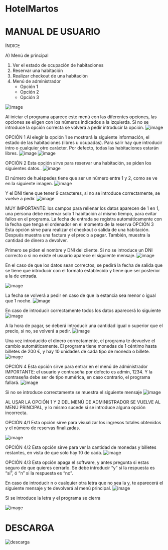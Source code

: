# HotelMartos

# MANUAL DE USUARIO

ÍNDICE

A) Menú de principal
 1. Ver el estado de ocupación de habitaciones 
 2. Reservar una habitación
 3. Realizar checkout de una habitación
 4. Menú de administrador
	- Opción 1
	- Opción 2
	- Opción 3


![image](https://github.com/DanielRosaIzquierdo/HotelMartos/assets/150911084/dbefaea2-52ea-48f9-8eee-60efd52a5298)

 
Al iniciar el programa aparece este menú con las diferentes opciones, las opciones se eligen con los números indicados a la izquierda. Si no se introduce la opción correcta se volverá a pedir introducir la opción.
![image](https://github.com/DanielRosaIzquierdo/HotelMartos/assets/150911084/471fe91d-8c80-46a1-b3bc-4cd2fb73cbd1)

 

OPCIÓN 1
Al elegir la opción 1 se mostrará la siguiente información, el estado de las habitaciones (libres u ocupadas). Para salir hay que introducir intro o cualquier otro carácter. Por defecto, todas las habitaciones estarán libres.
![image](https://github.com/DanielRosaIzquierdo/HotelMartos/assets/150911084/efaa7e4c-f9a9-4589-b893-81e25a50567a)
![image](https://github.com/DanielRosaIzquierdo/HotelMartos/assets/150911084/e53c7ef9-726b-4cc4-a1ef-8a61bb780e23)

 
 

OPCIÓN 2
Esta opción sirve para reservar una habitación, se piden los siguientes datos..
![image](https://github.com/DanielRosaIzquierdo/HotelMartos/assets/150911084/8ca6bc6b-412e-4f64-aa44-0e4b90af1e04)

 
El número de huéspedes tiene que ser un número entre 1 y 2, como se ve en la siguiente imagen.
![image](https://github.com/DanielRosaIzquierdo/HotelMartos/assets/150911084/61efff6e-3f95-49b1-8c80-f172b5ffcaec)

 
Y el DNI tiene que tener 9 caracteres, si no se introduce correctamente, se vuelve a pedir.
![image](https://github.com/DanielRosaIzquierdo/HotelMartos/assets/150911084/85d8fb53-e736-4bf4-9e54-e82543fdb3e4)

 
MUY IMPORTANTE: los campos para rellenar los datos aparecen de 1 en 1, una persona debe reservar solo 1 habitación al mismo tiempo, para evitar fallos en el programa.
La fecha de entrada se registra automáticamente con la fecha que tenga el ordenador en el momento de la reserva
OPCIÓN 3
Esta opción sirve para realizar el checkout o salida de una habitación. Después muestra una factura y el precio a pagar. También, muestra la cantidad de dinero a devolver.

Primero se piden el nombre y DNI del cliente. Si no se introduce un DNI correcto o si no existe el usuario aparece el siguiente mensaje.
![image](https://github.com/DanielRosaIzquierdo/HotelMartos/assets/150911084/fcef65e3-2e6d-4814-94e9-2416b60e5c5d)

 

En el caso de que los datos sean correctos, se pedirá la fecha de salida que se tiene que introducir con el formato establecido y tiene que ser posterior a la de entrada.

![image](https://github.com/DanielRosaIzquierdo/HotelMartos/assets/150911084/2e4b634f-223a-4b59-aabf-1e331555d2c1)

 
La fecha se volverá a pedir en caso de que la estancia sea menor o igual que 1 noche.
![image](https://github.com/DanielRosaIzquierdo/HotelMartos/assets/150911084/9b2f105b-cf04-40dd-a44e-a5c2307c3697)

 

En caso de introducir correctamente todos los datos aparecerá lo siguiente
![image](https://github.com/DanielRosaIzquierdo/HotelMartos/assets/150911084/de5ed347-56f6-4cf2-a149-903522927976)

 
A la hora de pagar, se deberá introducir una cantidad igual o superior que el precio, si no, se volverá a pedir.
![image](https://github.com/DanielRosaIzquierdo/HotelMartos/assets/150911084/93b8cfe6-5325-456c-9e7f-493a50187080)

 

Una vez introducido el dinero correctamente, el programa te devuelve el cambio automáticamente. El programa tiene monedas de 1 céntimo hasta billetes de 200 €, y hay 10 unidades de cada tipo de moneda o billete.
![image](https://github.com/DanielRosaIzquierdo/HotelMartos/assets/150911084/5df5ec88-0c02-4471-9c9d-c9924fcafa29)

 

OPCIÓN 4
Esta opción sirve para entrar en el menú de administrador
IMPORTANTE: el usuario y contraseña por defecto es admin, 1234. Y la  contraseña debe ser de tipo numérica, en caso contrario, el programa fallará.
![image](https://github.com/DanielRosaIzquierdo/HotelMartos/assets/150911084/1df72207-7858-42f3-819e-405202418be5)

 




Si no se introduce correctamente se muestra el siguiente mensaje
![image](https://github.com/DanielRosaIzquierdo/HotelMartos/assets/150911084/ab03611a-7ba4-40c5-9780-ac52c952bc23)

 

AL USAR LA OPCIÓN 1 Y 2 DEL MENÚ DE ADMINISTRADOR SE VUELVE AL MENÚ PRINCIPAL, y lo mismo sucede si se introduce alguna opción incorrecta.

OPCIÓN 4/1
Esta opción sirve para visualizar los ingresos totales obtenidos y el número de reservas finalizadas.
 

![image](https://github.com/DanielRosaIzquierdo/HotelMartos/assets/150911084/844513da-b114-4d95-ad97-1bf0c9f27b13)







OPCIÓN 4/2
Esta opción sirve para ver la cantidad de monedas y billetes restantes, en vista de que solo hay 10 de cada.
![image](https://github.com/DanielRosaIzquierdo/HotelMartos/assets/150911084/e6ac3617-3528-4acf-96e3-f5fe43952863)

 

OPCIÓN 4/3
Esta opción apaga el software, y antes pregunta si estas seguro de que quieres cerrarlo.
Se debe introducir “y” si la respuesta es “sí”, ó “n” si la respuesta es “no”.

En caso de introducir n o cualquier otra letra que no sea la y, te aparecerá el siguiente mensaje y te devolverá al menú principal.
![image](https://github.com/DanielRosaIzquierdo/HotelMartos/assets/150911084/1a45bc38-832d-4448-8413-9c0fb662f1e6)

 

Si se introduce la letra y el programa se cierra

![image](https://github.com/DanielRosaIzquierdo/HotelMartos/assets/150911084/feefe9c6-f324-4d70-84ad-dfb4d30b876f)

# DESCARGA
![descarga](https://github.com/DanielRosaIzquierdo/HotelMartos/assets/150911084/e0299ef7-2fc4-499d-81f8-6fcaea7b8af8)

